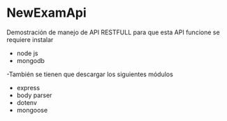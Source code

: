 # NewExamApi

Demostración de manejo de API RESTFULL
para que esta API funcione se requiere instalar 
* node js
* mongodb

-También se tienen que descargar los siguientes módulos 
* express
* body parser
* dotenv
* mongoose
